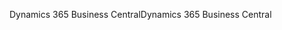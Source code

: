 <span data-ttu-id="70da1-101">Dynamics 365 Business Central</span><span class="sxs-lookup"><span data-stu-id="70da1-101">Dynamics 365 Business Central</span></span>
